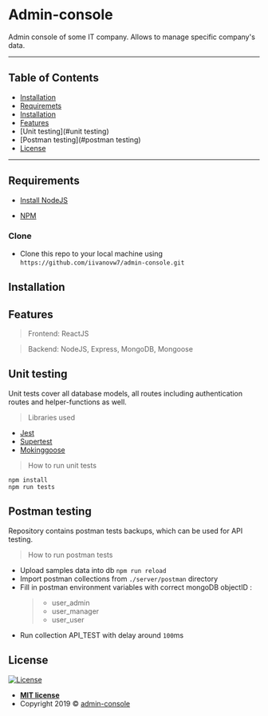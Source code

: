 # Admin-console

Admin console of some IT company. Allows to manage specific company's data.




---

## Table of Contents


- [Installation](#installation)
- [Requiremets](#requirements)
- [Installation](#installation)
- [Features](#features)
- [Unit testing](#unit testing)
- [Postman testing](#postman testing)
- [License](#license)

---




## Requirements

- [Install NodeJS](https://nodejs.org/en/) 

- [NPM](https://www.npmjs.com/get-npm)


### Clone

- Clone this repo to your local machine using `https://github.com/iivanovw7/admin-console.git`

## Installation



## Features

> Frontend: ReactJS 

> Backend: NodeJS, Express, MongoDB, Mongoose  

## Unit testing

Unit tests cover all database models, all routes including authentication routes and helper-functions as well.
  
> Libraries used 
- [Jest](https://jestjs.io/)
- [Supertest](https://github.com/visionmedia/supertest)
- [Mokinggoose](https://github.com/alonronin/mockingoose)
 
> How to run unit tests

`npm install` <br />
`npm run tests` <br />


## Postman testing

Repository contains postman tests backups, which can be used for API testing.

> How to run postman tests  

- Upload samples data into db  `npm run reload`
- Import postman collections from `./server/postman` directory
- Fill in postman environment variables with correct mongoDB objectID :
   > - user_admin
   > - user_manager
   > - user_user
- Run collection API_TEST with delay around `100`ms 


## License

[![License](http://img.shields.io/:license-mit-blue.svg?style=flat-square)](http://badges.mit-license.org)

- **[MIT license](http://opensource.org/licenses/mit-license.php)**
- Copyright 2019 © <a href="/" target="_blank">admin-console</a>


